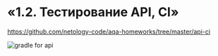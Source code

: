 # «1.2. Тестирование API, CI»
https://github.com/netology-code/aqa-homeworks/tree/master/api-ci

![gradle for api](https://github.com/KuliakQA/HW.DZ-TestirovanieAPI/actions/workflows/gradle.yml/badge.svg)
